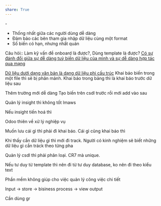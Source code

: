 ```yaml
---
share: True
---
```

\-
- Thống nhất giữa các người dùng dễ dàng
- Đảm bảo các bên tham gia nhập dữ liệu cùng một format
- Số biến có hạn, nhưng nhất quán

Câu hỏi:: Làm kỹ vấn đề onboard là được?, Dùng template là được?
[Có sự đánh đổi giữa sự dễ dàng tuỳ biến dữ liệu của mình và sự dễ dàng hợp tác qua mạng](../H%E1%BB%A3p%20t%C3%A1c%20l%C3%A0m%20vi%E1%BB%87c/C%C3%B3%20s%E1%BB%B1%20%C4%91%C3%A1nh%20%C4%91%E1%BB%95i%20gi%E1%BB%AFa%20s%E1%BB%B1%20d%E1%BB%85%20d%C3%A0ng%20tu%E1%BB%B3%20bi%E1%BA%BFn%20d%E1%BB%AF%20li%E1%BB%87u%20c%E1%BB%A7a%20m%C3%ACnh%20v%C3%A0%20s%E1%BB%B1%20d%E1%BB%85%20d%C3%A0ng%20h%E1%BB%A3p%20t%C3%A1c%20qua%20m%E1%BA%A1ng.md#)

[Dữ liệu dưới dạng văn bản là dạng dữ liệu phi cấu trúc](./D%E1%BB%AF%20li%E1%BB%87u%20d%C6%B0%E1%BB%9Bi%20d%E1%BA%A1ng%20v%C4%83n%20b%E1%BA%A3n%20l%C3%A0%20d%E1%BA%A1ng%20d%E1%BB%AF%20li%E1%BB%87u%20phi%20c%E1%BA%A5u%20tr%C3%BAc.md#)
Khai báo biến trong một file thì sẽ bị phân mảnh. Khai báo trong bảng thì là khai báo trước dữ liệu sau

Thêm trường mới dễ dàng
Tạo biến trên csdl trước rồi mới add vào sau


Quản lý insight thì không tốt lmaws

Nếu insight tiến hoá thì 

Odoo thiên về xử lý nghiệp vụ 


Muốn lưu cái gì thì phải đi khai báo. Cái gì cũng khai báo thì 

Khi thấy cần dữ liệu gì thì mới đi track. Người có kinh nghiệm sẽ biết những dữ liệu gì cần tráck theo từng pha


Quản lý csdl thì phải phân loại. CR7 mà unique. 

Nếu tư duy từ template thì nên đi từ tư duy database, ko nên đi theo kiểu text

Phần mềm không giúp cho việc quản lý công việc chi tiết

Input → store → bisiness process → view output 

Cần dùng gr

